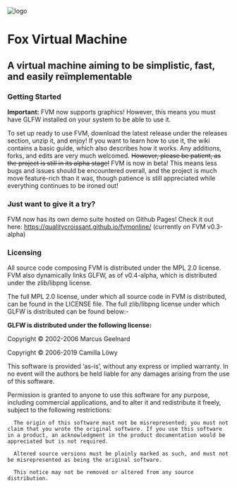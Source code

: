 ![logo](https://github.com/user-attachments/assets/3a2ade8f-8475-4383-a993-ceaab4ea45fe)
<h1>Fox Virtual Machine</h1>
<h2>A virtual machine aiming to be simplistic, fast, and easily reïmplementable</h2>

<h3>Getting Started</h3>

**Important:** FVM now supports graphics! However, this means you must have GLFW installed on your system to be able to use it.

To set up ready to use FVM, download the latest release under the releases section, unzip it, and enjoy!
If you want to learn how to use it, the wiki contains a basic guide, which also describes how it works.
Any additions, forks, and edits are very much welcomed. ~~However, please be patient, as the project is still in its alpha stage!~~
FVM is now in beta! This means less bugs and issues should be encountered overall, and the project is much
move feature-rich than it was, though patience is still appreciated while everything continues to be ironed out!

<h3>Just want to give it a try?</h3>

FVM now has its own demo suite hosted on Github Pages! Check it out here: https://qualitycroissant.github.io/fvmonline/ (currently on FVM v0.3-alpha)

<h3>Licensing</h3>

All source code composing FVM is distributed under the MPL 2.0 license. FVM also dynamically links GLFW, as of v0.4-alpha,
which is distributed under the zlib/libpng license.

The full MPL 2.0 license, under which all source code in FVM is distributed, can be found in the LICENSE file.
The full zlib/libpng license under which GLFW is distributed can be found below:-

**GLFW is distributed under the following license:**

  Copyright © 2002-2006 Marcus Geelnard

  Copyright © 2006-2019 Camilla Löwy

  This software is provided ‘as-is’, without any express or implied warranty. In no event will the authors be held liable for any damages arising from the use of this software.

  Permission is granted to anyone to use this software for any purpose, including commercial applications, and to alter it and redistribute it freely, subject to the following restrictions:

      The origin of this software must not be misrepresented; you must not claim that you wrote the original software. If you use this software in a product, an acknowledgment in the product documentation would be appreciated but is not required.

      Altered source versions must be plainly marked as such, and must not be misrepresented as being the original software.

      This notice may not be removed or altered from any source distribution.


